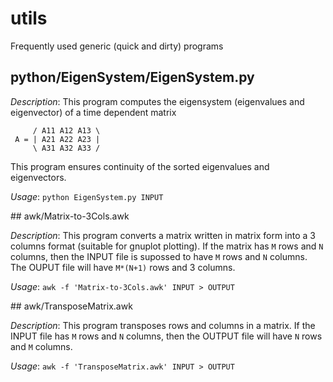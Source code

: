 # utils
Frequently used generic (quick and dirty) programs

## python/EigenSystem/EigenSystem.py

*Description*: This program computes the eigensystem (eigenvalues and eigenvector) of a time dependent matrix
``` 
     / A11 A12 A13 \
 A = | A21 A22 A23 |
     \ A31 A32 A33 /
```
This program ensures continuity of the sorted eigenvalues and eigenvectors.

*Usage*: `python EigenSystem.py INPUT`

## awk/Matrix-to-3Cols.awk

*Description*:  This program converts  a matrix written in matrix  form into a 3
columns format (suitable for gnuplot plotting).  If  the matrix has `M` rows and
`N` columns,  then the INPUT file is supossed  to have `M` rows and `N` columns.
The OUPUT file will have `M*(N+1)` rows and 3 columns.

*Usage*: `awk -f 'Matrix-to-3Cols.awk' INPUT > OUTPUT`

## awk/TransposeMatrix.awk

*Description*:  This program  transposes rows and  columns in a  matrix.  If the
INPUT file  has `M` rows  and `N` columns,  then  the OUTPUT file  will have `N`
rows and `M` columns.

*Usage*: `awk -f 'TransposeMatrix.awk' INPUT > OUTPUT`

